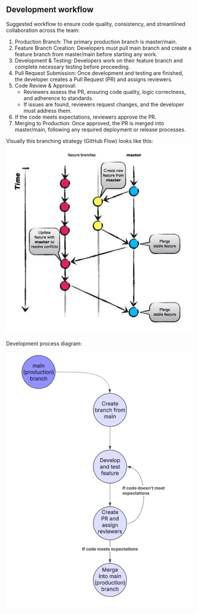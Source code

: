## Development workflow
Suggested workflow to ensure code quality, consistency, and streamlined collaboration across the team:
1. Production Branch: The primary production branch is master/main.
2. Feature Branch Creation: Developers must pull main branch and create a feature branch from master/main before starting any work.
3. Development & Testing: Developers work on their feature branch and complete necessary testing before proceeding.
4. Pull Request Submission: Once development and testing are finished, the developer creates a Pull Request (PR) and assigns reviewers.
5. Code Review & Approval:
    - Reviewers assess the PR, ensuring code quality, logic correctness, and adherence to standards.
    - If issues are found, reviewers request changes, and the developer must address them.
6. If the code meets expectations, reviewers approve the PR.
7. Merging to Production: Once approved, the PR is merged into master/main, following any required deployment or release processes.

Visually this branching strategy (GitHub Flow) looks like this:
![img.png](img.png)

Development process diagram:

![img_dev_process.png](img_dev_process.png)
